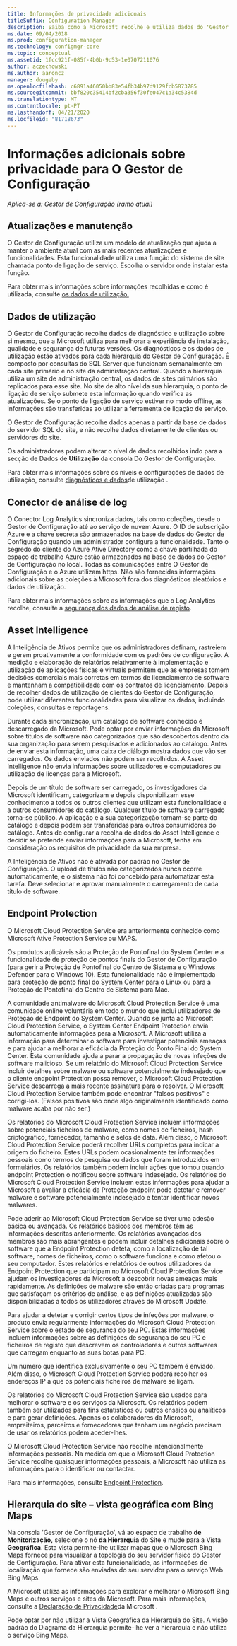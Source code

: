 ```yaml
---
title: Informações de privacidade adicionais
titleSuffix: Configuration Manager
description: Saiba como a Microsoft recolhe e utiliza dados do 'Gestor de Configuração'.
ms.date: 09/04/2018
ms.prod: configuration-manager
ms.technology: configmgr-core
ms.topic: conceptual
ms.assetid: 1fcc921f-085f-4b0b-9c53-1e0707211076
author: aczechowski
ms.author: aaroncz
manager: dougeby
ms.openlocfilehash: c6891a46050bb83e54fb34b97d9129fcb5873785
ms.sourcegitcommit: bbf820c35414bf2cba356f30fe047c1a34c5384d
ms.translationtype: MT
ms.contentlocale: pt-PT
ms.lasthandoff: 04/21/2020
ms.locfileid: "81718673"
---
```

# <a name="additional-information-about-privacy-for-configuration-manager"></a>Informações adicionais sobre privacidade para O Gestor de Configuração

*Aplica-se a: Gestor de Configuração (ramo atual)*


## <a name="updates-and-servicing"></a>Atualizações e manutenção

O Gestor de Configuração utiliza um modelo de atualização que ajuda a manter o ambiente atual com as mais recentes atualizações e funcionalidades. Esta funcionalidade utiliza uma função do sistema de site chamada ponto de ligação de serviço. Escolha o servidor onde instalar esta função. 

Para obter mais informações sobre informações recolhidas e como é utilizada, consulte [os dados de utilização.](#usage-data)



## <a name="usage-data"></a>Dados de utilização

O Gestor de Configuração recolhe dados de diagnóstico e utilização sobre si mesmo, que a Microsoft utiliza para melhorar a experiência de instalação, qualidade e segurança de futuras versões.
Os diagnósticos e os dados de utilização estão ativados para cada hierarquia do Gestor de Configuração. É composto por consultas do SQL Server que funcionam semanalmente em cada site primário e no site da administração central. Quando a hierarquia utiliza um site de administração central, os dados de sites primários são replicados para esse site. No site de alto nível da sua hierarquia, o ponto de ligação de serviço submete esta informação quando verifica as atualizações. Se o ponto de ligação de serviço estiver no modo offline, as informações são transferidas ao utilizar a ferramenta de ligação de serviço.

O Gestor de Configuração recolhe dados apenas a partir da base de dados do servidor SQL do site, e não recolhe dados diretamente de clientes ou servidores do site.

Os administradores podem alterar o nível de dados recolhidos indo para a secção de Dados de **Utilização** da consola Do Gestor de Configuração.

Para obter mais informações sobre os níveis e configurações de dados de utilização, consulte [diagnósticos e dados](../diagnostics/diagnostics-and-usage-data.md)de utilização .



## <a name="log-analytics-connector"></a>Conector de análise de log

O Conector Log Analytics sincroniza dados, tais como coleções, desde o Gestor de Configuração até ao serviço de nuvem Azure. O ID de subscrição Azure e a chave secreta são armazenados na base de dados do Gestor de Configuração quando um administrador configura a funcionalidade. Tanto o segredo do cliente do Azure Ative Directory como a chave partilhada do espaço de trabalho Azure estão armazenados na base de dados do Gestor de Configuração no local. Todas as comunicações entre O Gestor de Configuração e o Azure utilizam https. Não são fornecidas informações adicionais sobre as coleções à Microsoft fora dos diagnósticos aleatórios e dados de utilização. 

Para obter mais informações sobre as informações que o Log Analytics recolhe, consulte a [segurança dos dados de análise de registo](https://docs.microsoft.com/azure/log-analytics/log-analytics-data-security).



## <a name="asset-intelligence"></a>Asset Intelligence

A Inteligência de Ativos permite que os administradores definam, rastreiem e gerem proativamente a conformidade com os padrões de configuração. A medição e elaboração de relatórios relativamente à implementação e utilização de aplicações físicas e virtuais permitem que as empresas tomem decisões comerciais mais corretas em termos de licenciamento de software e mantenham a compatibilidade com os contratos de licenciamento. Depois de recolher dados de utilização de clientes do Gestor de Configuração, pode utilizar diferentes funcionalidades para visualizar os dados, incluindo coleções, consultas e reportagens.

Durante cada sincronização, um catálogo de software conhecido é descarregado da Microsoft. Pode optar por enviar informações da Microsoft sobre títulos de software não categorizados que são descobertos dentro da sua organização para serem pesquisados e adicionados ao catálogo. Antes de enviar esta informação, uma caixa de diálogo mostra dados que vão ser carregados. Os dados enviados não podem ser recolhidos. A Asset Intelligence não envia informações sobre utilizadores e computadores ou utilização de licenças para a Microsoft.

Depois de um título de software ser carregado, os investigadores da Microsoft identificam, categorizam e depois disponibilizam esse conhecimento a todos os outros clientes que utilizam esta funcionalidade e a outros consumidores do catálogo. Qualquer título de software carregado torna-se público. A aplicação e a sua categorização tornam-se parte do catálogo e depois podem ser transferidas para outros consumidores do catálogo. Antes de configurar a recolha de dados do Asset Intelligence e decidir se pretende enviar informações para a Microsoft, tenha em consideração os requisitos de privacidade da sua empresa.

A Inteligência de Ativos não é ativada por padrão no Gestor de Configuração. O upload de títulos não categorizados nunca ocorre automaticamente, e o sistema não foi concebido para automatizar esta tarefa. Deve selecionar e aprovar manualmente o carregamento de cada título de software.



## <a name="endpoint-protection"></a>Endpoint Protection

O Microsoft Cloud Protection Service era anteriormente conhecido como Microsoft Ative Protection Service ou MAPS.

Os produtos aplicáveis são a Proteção de Pontofinal do System Center e a funcionalidade de proteção de pontos finais do Gestor de Configuração (para gerir a Proteção de Pontofinal do Centro de Sistema e o Windows Defender para o Windows 10). Esta funcionalidade não é implementada para proteção de ponto final do System Center para o Linux ou para a Proteção de Pontofinal do Centro de Sistema para Mac.

A comunidade antimalware do Microsoft Cloud Protection Service é uma comunidade online voluntária em todo o mundo que inclui utilizadores de Proteção de Endpoint do System Center. Quando se junta ao Microsoft Cloud Protection Service, o System Center Endpoint Protection envia automaticamente informações para a Microsoft. A Microsoft utiliza a informação para determinar o software para investigar potenciais ameaças e para ajudar a melhorar a eficácia da Proteção do Ponto Final do System Center. Esta comunidade ajuda a parar a propagação de novas infeções de software malicioso. Se um relatório do Microsoft Cloud Protection Service incluir detalhes sobre malware ou software potencialmente indesejado que o cliente endpoint Protection possa remover, o Microsoft Cloud Protection Service descarrega a mais recente assinatura para o resolver. O Microsoft Cloud Protection Service também pode encontrar "falsos positivos" e corrigi-los. (Falsos positivos são onde algo originalmente identificado como malware acaba por não ser.) 

Os relatórios do Microsoft Cloud Protection Service incluem informações sobre potenciais ficheiros de malware, como nomes de ficheiros, hash criptográfico, fornecedor, tamanho e selos de data. Além disso, o Microsoft Cloud Protection Service poderá recolher URLs completos para indicar a origem do ficheiro. Estes URLs podem ocasionalmente ter informações pessoais como termos de pesquisa ou dados que foram introduzidos em formulários. Os relatórios também podem incluir ações que tomou quando endpoint Protection o notificou sobre software indesejado. Os relatórios do Microsoft Cloud Protection Service incluem estas informações para ajudar a Microsoft a avaliar a eficácia da Proteção endpoint pode detetar e remover malware e software potencialmente indesejado e tentar identificar novos malwares.

Pode aderir ao Microsoft Cloud Protection Service se tiver uma adesão básica ou avançada. Os relatórios básicos dos membros têm as informações descritas anteriormente. Os relatórios avançados dos membros são mais abrangentes e podem incluir detalhes adicionais sobre o software que a Endpoint Protection deteta, como a localização de tal software, nomes de ficheiros, como o software funciona e como afetou o seu computador. Estes relatórios e relatórios de outros utilizadores da Endpoint Protection que participam no Microsoft Cloud Protection Service ajudam os investigadores da Microsoft a descobrir novas ameaças mais rapidamente. As definições de malware são então criadas para programas que satisfaçam os critérios de análise, e as definições atualizadas são disponibilizadas a todos os utilizadores através do Microsoft Update.

Para ajudar a detetar e corrigir certos tipos de infeções por malware, o produto envia regularmente informações do Microsoft Cloud Protection Service sobre o estado de segurança do seu PC. Estas informações incluem informações sobre as definições de segurança do seu PC e ficheiros de registo que descrevem os controladores e outros softwares que carregam enquanto as suas botas para PC.

Um número que identifica exclusivamente o seu PC também é enviado. Além disso, o Microsoft Cloud Protection Service poderá recolher os endereços IP a que os potenciais ficheiros de malware se ligam.

Os relatórios do Microsoft Cloud Protection Service são usados para melhorar o software e os serviços da Microsoft. Os relatórios podem também ser utilizados para fins estatísticos ou outros ensaios ou analíticos e para gerar definições. Apenas os colaboradores da Microsoft, empreiteiros, parceiros e fornecedores que tenham um negócio precisam de usar os relatórios podem aceder-lhes.

O Microsoft Cloud Protection Service não recolhe intencionalmente informações pessoais. Na medida em que o Microsoft Cloud Protection Service recolhe quaisquer informações pessoais, a Microsoft não utiliza as informações para o identificar ou contactar.

Para mais informações, consulte [Endpoint Protection](../../../protect/deploy-use/endpoint-protection.md).



## <a name="site-hierarchy--geographical-view-with-bing-maps"></a>Hierarquia do site – vista geográfica com Bing Maps

Na consola 'Gestor de Configuração', vá ao espaço de trabalho **de Monitorização,** selecione o nó **da Hierarquia** do Site e mude para a Vista **Geográfica**. Esta vista permite-lhe utilizar mapas que o Microsoft Bing Maps fornece para visualizar a topologia do seu servidor físico do Gestor de Configuração. Para ativar esta funcionalidade, as informações de localização que fornece são enviadas do seu servidor para o serviço Web Bing Maps.

A Microsoft utiliza as informações para explorar e melhorar o Microsoft Bing Maps e outros serviços e sites da Microsoft. Para mais informações, consulte a [Declaração de Privacidade](https://go.microsoft.com/fwlink/?LinkId=823548)da Microsoft .

Pode optar por não utilizar a Vista Geográfica da Hierarquia do Site. A visão padrão do Diagrama da Hierarquia permite-lhe ver a hierarquia e não utiliza o serviço Bing Maps.
